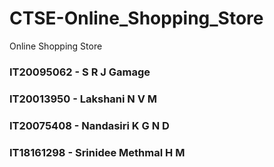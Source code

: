 # CTSE-Online_Shopping_Store
Online Shopping Store

### IT20095062 - S R J Gamage
### IT20013950 - Lakshani N V M 
### IT20075408 - Nandasiri K G N D
### IT18161298 - Srinidee Methmal H M 
